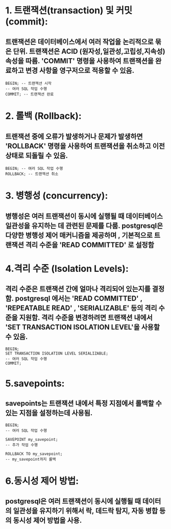 # 1. 트랜잭션(transaction) 및 커밋(commit):

## 트랜잭션은 데이터베이스에서 여러 작업을 논리적으로 묶은 단위. 트랜잭션은 ACID (원자성,일관성,고립성,지속성) 속성을 따름. 'COMMIT' 명령을 사용하여 트랜잭션을 완료하고 변경 사항을 영구저으로 적용할 수 있음.


```
BEGIN; -- 트랜잭션 시작
-- 여러 SQL 작업 수행
COMMIT; -- 트랜잭션 완료
```

# 2. 롤백 (Rollback):

## 트랜잭션 중에 오류가 발생하거나 문제가 발생하면 'ROLLBACK' 명령을 사용하여 트랜잭션을 취소하고 이전 상태로 되돌릴 수 있음.

```
BEGIN; -- 여러 SQL 작업 수행
ROLLBACK; -- 트랜잭션 취소
```

# 3. 병행성 (concurrency):

## 병행성은 여러 트랜잭션이 동시에 실행될 때 데이터베이스 일관성을 유지하는 데 관련된 문제를 다룸. postgresql은 다양한 병행성 제어 매커니즘을 제공하며 , 기본적으로 트랜잭션 격리 수준을 'READ COMMITTED' 로 설정함

# 4.격리 수준 (Isolation Levels): 

## 격리 수준은 트랜잭션 간에 얼마나 격리되어 있는지를 결정함. postgresql 에서는 'READ COMMITTED' , 'REPEATABLE READ' , 'SERIALIZABLE' 등의 격리 수준을 지원함. 격리 수준을 변경하려면 트랜잭션 내에서 'SET TRANSACTION ISOLATION LEVEL'을 사용할 수 있음.

```
BEGIN;
SET TRANSACTION ISOLATION LEVEL SERIALIZABLE;
-- 여러 SQL 작업 수행
COMMIT;
```
# 5.savepoints:

## savepoints는 트랜잭션 내에서 특정 지점에서 롤백할 수 있는 지점을 설정하는데 사용됨.

```
BEGIN;
-- 여러 SQL 작업 수행

SAVEPOINT my_savepoint;
-- 추가 작업 수행

ROLLBACK TO my_savepoint;
-- my_savepoint까지 롤백
```

# 6.동시성 제어 방법:

## postgresql은 여러 트랜잭션이 동시에 실행될 때 데이터의 일관성을 유지하기 위해서 락, 데드락 탐지, 자동 병합 등의 동시성 제어 방법을 사용.